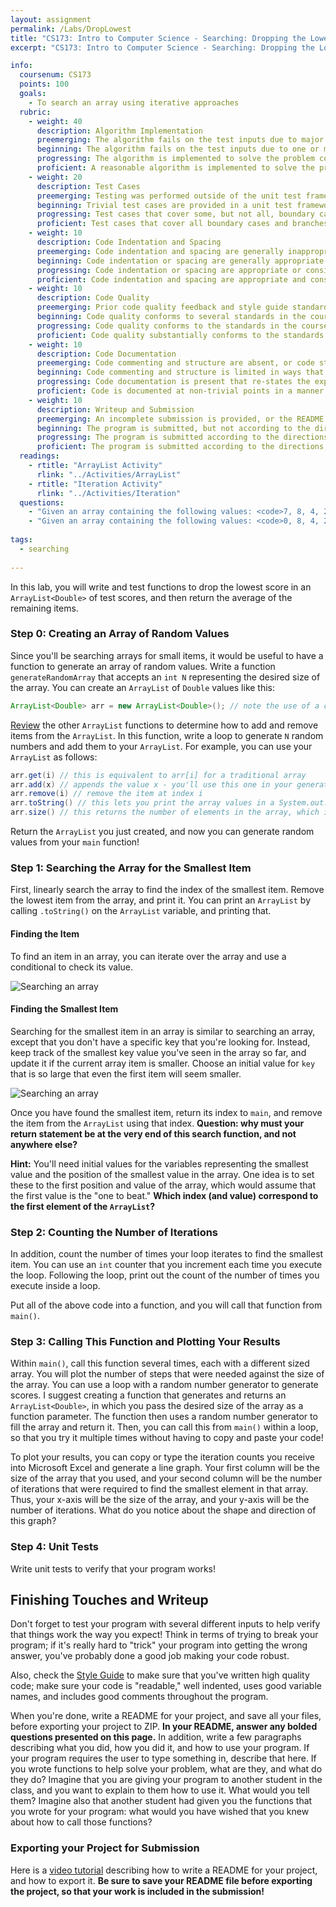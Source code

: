```yaml
---
layout: assignment
permalink: /Labs/DropLowest
title: "CS173: Intro to Computer Science - Searching: Dropping the Lowest Score"
excerpt: "CS173: Intro to Computer Science - Searching: Dropping the Lowest Score"

info:
  coursenum: CS173
  points: 100
  goals:
    - To search an array using iterative approaches
  rubric:
    - weight: 40
      description: Algorithm Implementation
      preemerging: The algorithm fails on the test inputs due to major issues, or the program fails to compile and/or run
      beginning: The algorithm fails on the test inputs due to one or more minor issues
      progressing: The algorithm is implemented to solve the problem correctly according to given test inputs, but would fail if executed in a general case due to a minor issue or omission in the algorithm design or implementation
      proficient: A reasonable algorithm is implemented to solve the problem which correctly solves the problem according to the given test inputs, and would be reasonably expected to solve the problem in the general case
    - weight: 20
      description: Test Cases
      preemerging: Testing was performed outside of the unit test framework, or not performed at all
      beginning: Trivial test cases are provided in a unit test framework
      progressing: Test cases that cover some, but not all, boundary cases and branches of the program are provided
      proficient: Test cases that cover all boundary cases and branches of the program are provided      
    - weight: 10
      description: Code Indentation and Spacing
      preemerging: Code indentation and spacing are generally inappropriate or inconsistent
      beginning: Code indentation or spacing are generally appropriate but inconsistent in a few isolated instances
      progressing: Code indentation or spacing are appropriate or consistent, with minor adjustments needed
      proficient: Code indentation and spacing are appropriate and consistent
    - weight: 10
      description: Code Quality
      preemerging: Prior code quality feedback and style guide standards are not reflected in the submitted code to a great extent
      beginning: Code quality conforms to several standards in the course Style Guide, and progress is demonstrated in improving code quality from prior feedback
      progressing: Code quality conforms to the standards in the course Style Guide to a great extent, with a few identified areas of improvement
      proficient: Code quality substantially conforms to the standards in the course Style Guide
    - weight: 10
      description: Code Documentation
      preemerging: Code commenting and structure are absent, or code structure departs significantly from best practice
      beginning: Code commenting and structure is limited in ways that reduce the readability of the program; specifically, javadoc style comments are present for some functions
      progressing: Code documentation is present that re-states the explicit code definitions
      proficient: Code is documented at non-trivial points in a manner that enhances the readability of the program; specifically, javadoc style comments are present for all functions
    - weight: 10
      description: Writeup and Submission
      preemerging: An incomplete submission is provided, or the README file submitted is blank
      beginning: The program is submitted, but not according to the directions in one or more ways (for example, because it is lacking a readme writeup or missing answers to written questions)
      progressing: The program is submitted according to the directions with a minor omission or correction needed, including a readme writeup describing the solution and answering nearly all questions posed in the instructions
      proficient: The program is submitted according to the directions, including a readme writeup describing the solution and answering all questions posed in the instructions
  readings:
    - rtitle: "ArrayList Activity"
      rlink: "../Activities/ArrayList"  
    - rtitle: "Iteration Activity"
      rlink: "../Activities/Iteration" 
  questions:
    - "Given an array containing the following values: <code>7, 8, 4, 2, 6, 5</code>, which index contains the smallest value?  What questions or comparisons did you have to ask to locate it?  What values did you have to keep track of?"
    - "Given an array containing the following values: <code>0, 8, 4, 2, 6, 5</code>, which index contains the smallest value?  What questions or comparisons did you have to ask to locate it?  What values did you have to keep track of?"
      
tags:
  - searching
  
---
```


In this lab, you will write and test functions to drop the lowest score in an `ArrayList<Double>` of test scores, and then return the average of the remaining items.

### Step 0: Creating an Array of Random Values
Since you'll be searching arrays for small items, it would be useful to have a function to generate an array of random values.  Write a function `generateRandomArray` that accepts an `int N` representing the desired size of the array.  You can create an `ArrayList` of `Double` values like this:

```java
ArrayList<Double> arr = new ArrayList<Double>(); // note the use of a capital D in the word Double
```

[Review](https://docs.oracle.com/javase/8/docs/api/java/util/ArrayList.html) the other `ArrayList` functions to determine how to add and remove items from the `ArrayList`.  In this function, write a loop to generate `N` random numbers and add them to your `ArrayList`.  For example, you can use your `ArrayList` as follows:

```java
arr.get(i) // this is equivalent to arr[i] for a traditional array
arr.add(x) // appends the value x - you'll use this one in your generateRandomArray function!
arr.remove(i) // remove the item at index i
arr.toString() // this lets you print the array values in a System.out.println statement!
arr.size() // this returns the number of elements in the array, which is equivalent to arr.length for a traditional array
```

Return the `ArrayList` you just created, and now you can generate random values from your `main` function!

### Step 1: Searching the Array for the Smallest Item
First, linearly search the array to find the index of the smallest item.  Remove the lowest item from the array, and print it.  You can print an `ArrayList` by calling `.toString()` on the `ArrayList` variable, and printing that.  

#### Finding the Item 
To find an item in an array, you can iterate over the array and use a conditional to check its value.

![Searching an array](../files/manim/output/ArraySearch.gif)

#### Finding the Smallest Item
Searching for the smallest item in an array is similar to searching an array, except that you don't have a specific key that you're looking for.  Instead, keep track of the smallest key value you've seen in the array so far, and update it if the current array item is smaller.  Choose an initial value for `key` that is so large that even the first item will seem smaller.

![Searching an array](../files/manim/output/ArraySearchLowest.gif)

Once you have found the smallest item, return its index to `main`, and remove the item from the `ArrayList` using that index.  **Question: why must your return statement be at the very end of this search function, and not anywhere else?**

**Hint:** You'll need initial values for the variables representing the smallest value and the position of the smallest value in the array.  One idea is to set these to the first position and value of the array, which would assume that the first value is the "one to beat."  **Which index (and value) correspond to the first element of the `ArrayList`?**

### Step 2: Counting the Number of Iterations
In addition, count the number of times your loop iterates to find the smallest item.  You can use an `int` counter that you increment each time you execute the loop.  Following the loop, print out the count of the number of times you execute inside a loop.

Put all of the above code into a function, and you will call that function from `main()`. 

### Step 3: Calling This Function and Plotting Your Results
Within `main()`, call this function several times, each with a different sized array.  You will plot the number of steps that were needed against the size of the array.  You can use a loop with a random number generator to generate scores.  I suggest creating a function that generates and returns an `ArrayList<Double>`, in which you pass the desired size of the array as a function parameter.  The function then uses a random number generator to fill the array and return it.  Then, you can call this from `main()` within a loop, so that you try it multiple times without having to copy and paste your code!

To plot your results, you can copy or type the iteration counts you receive into Microsoft Excel and generate a line graph.  Your first column will be the size of the array that you used, and your second column will be the number of iterations that were required to find the smallest element in that array.  Thus, your x-axis will be the size of the array, and your y-axis will be the number of iterations.  What do you notice about the shape and direction of this graph?

### Step 4: Unit Tests
Write unit tests to verify that your program works!

## Finishing Touches and Writeup 

Don't forget to test your program with several different inputs to help verify that things work the way you expect!  Think in terms of trying to break your program; if it's really hard to "trick" your program into getting the wrong answer, you've probably done a good job making your code robust.  

Also, check the [Style Guide](../Style-Guide) to make sure that you've written high quality code; make sure your code is "readable," well indented, uses good variable names, and includes good comments throughout the program.

When you're done, write a README for your project, and save all your files, before exporting your project to ZIP.  **In your README, answer any bolded questions presented on this page.**  In addition, write a few paragraphs describing what you did, how you did it, and how to use your program.  If your program requires the user to type something in, describe that here.  If you wrote functions to help solve your problem, what are they, and what do they do?  Imagine that you are giving your program to another student in the class, and you want to explain to them how to use it.  What would you tell them?  Imagine also that another student had given you the functions that you wrote for your program: what would you have wished that you knew about how to call those functions?

### Exporting your Project for Submission

Here is a [video tutorial](../Modules/IDE/Module2) describing how to write a README for your project, and how to export it.  **Be sure to save your README file before exporting the project, so that your work is included in the submission!**